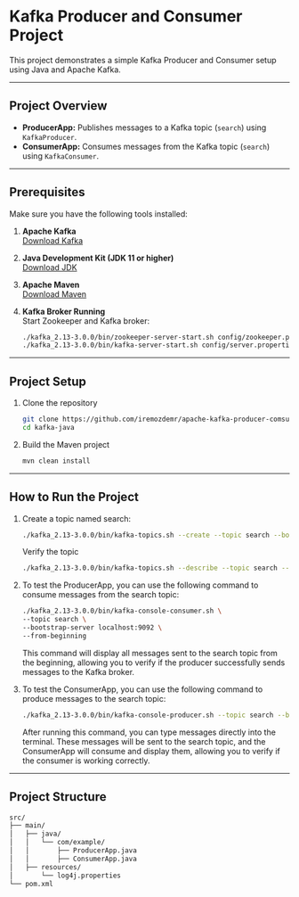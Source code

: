 # Kafka Producer and Consumer Project

This project demonstrates a simple Kafka Producer and Consumer setup using Java and Apache Kafka.

---

## **Project Overview**

- **ProducerApp:** Publishes messages to a Kafka topic (`search`) using `KafkaProducer`.
- **ConsumerApp:** Consumes messages from the Kafka topic (`search`) using `KafkaConsumer`.

---

## **Prerequisites**

Make sure you have the following tools installed:

1. **Apache Kafka**  
   [Download Kafka](https://kafka.apache.org/downloads)

2. **Java Development Kit (JDK 11 or higher)**  
   [Download JDK](https://www.oracle.com/java/technologies/javase-downloads.html)

3. **Apache Maven**  
   [Download Maven](https://maven.apache.org/download.cgi)

4. **Kafka Broker Running**  
   Start Zookeeper and Kafka broker:
   ```bash
   ./kafka_2.13-3.0.0/bin/zookeeper-server-start.sh config/zookeeper.properties
   ./kafka_2.13-3.0.0/bin/kafka-server-start.sh config/server.properties

---

## **Project Setup**

1. Clone the repository
    ```bash
    git clone https://github.com/iremozdemr/apache-kafka-producer-comsumer.git
    cd kafka-java

2. Build the Maven project
    ```bash
    mvn clean install

---

## **How to Run the Project**

1. Create a topic named search:
    ```bash
    ./kafka_2.13-3.0.0/bin/kafka-topics.sh --create --topic search --bootstrap-server localhost:9092 --partitions 1 --replication-factor 1
    ```

    Verify the topic
    ```bash
    ./kafka_2.13-3.0.0/bin/kafka-topics.sh --describe --topic search --bootstrap-server localhost:9092

2. To test the ProducerApp, you can use the following command to consume messages from the search topic:
    ```bash
    ./kafka_2.13-3.0.0/bin/kafka-console-consumer.sh \
    --topic search \
    --bootstrap-server localhost:9092 \
    --from-beginning
    ```
    This command will display all messages sent to the search topic from the beginning, allowing you to verify if the producer successfully sends messages to the Kafka broker.

3. To test the ConsumerApp, you can use the following command to produce messages to the search topic:
    ```bash
    ./kafka_2.13-3.0.0/bin/kafka-console-producer.sh --topic search --bootstrap-server localhost:9092
    ```

    After running this command, you can type messages directly into the terminal. These messages will be sent to the search topic, and the ConsumerApp will consume and display them, allowing you to verify if the consumer is working correctly.
---

## **Project Structure**

```bash
src/
├── main/
│   ├── java/
│   │   └── com/example/
│   │       ├── ProducerApp.java
│   │       ├── ConsumerApp.java
│   ├── resources/
│       └── log4j.properties
└── pom.xml
